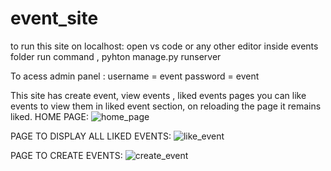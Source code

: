 # event_site
to run this site on localhost:
 open vs code or any other editor
 inside events folder run command , pyhton manage.py runserver
 
 To acess admin panel :
  username = event
  password = event
  
This site has create event, view events , liked events pages you can like events to view them in liked event section, on reloading the page 
it remains liked.
HOME PAGE:
![home_page](https://user-images.githubusercontent.com/65823695/113507126-46164700-9566-11eb-9e09-9b8fce81eece.png)

PAGE TO DISPLAY ALL LIKED EVENTS:
![like_event](https://user-images.githubusercontent.com/65823695/113507132-49a9ce00-9566-11eb-8d22-5a78d06450cc.png)

PAGE TO CREATE EVENTS:
![create_event](https://user-images.githubusercontent.com/65823695/113507136-4e6e8200-9566-11eb-994c-d8aeebf504e9.png)

